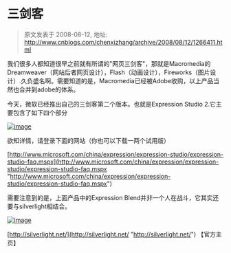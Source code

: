 # 三剑客 
> 原文发表于 2008-08-12, 地址: http://www.cnblogs.com/chenxizhang/archive/2008/08/12/1266411.html 


我们很多人都知道很早之前就有所谓的"网页三剑客"，那就是Macromedia的Dreamweaver（网站后者网页设计），Flash（动画设计），Fireworks（图片设计）.久负盛名啊。需要知道的是，Macromedia已经被Adobe收购，以上产品当然也合并到adobe的体系。

 今天，微软已经推出自己的三剑客第二个版本。也就是Expression Studio 2.它主要包含了如下四个部分

 [![image](http://www.cnblogs.com/images/cnblogs_com/chenxizhang/WindowsLiveWriter/50c538211c82_144D3/image_thumb.png)](http://www.cnblogs.com/images/cnblogs_com/chenxizhang/WindowsLiveWriter/50c538211c82_144D3/image_2.png) 

 欲知详情，请登录下面的网站（你也可以下载一两个试用版）

 [http://www.microsoft.com/china/expression/expression-studio/expression-studio-faq.mspx](http://www.microsoft.com/china/expression/expression-studio/expression-studio-faq.mspx "http://www.microsoft.com/china/expression/expression-studio/expression-studio-faq.mspx")

 需要注意到的是，上面产品中的Expression Blend并非一个人在战斗，它其实还要与silverlight相结合。

 [![image](http://www.cnblogs.com/images/cnblogs_com/chenxizhang/WindowsLiveWriter/50c538211c82_144D3/image_thumb_1.png)](http://www.cnblogs.com/images/cnblogs_com/chenxizhang/WindowsLiveWriter/50c538211c82_144D3/image_4.png) 

 [http://silverlight.net/](http://silverlight.net/ "http://silverlight.net/") 【官方主页】

